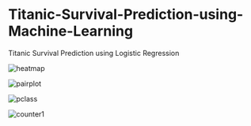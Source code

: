 # Titanic-Survival-Prediction-using-Machine-Learning
Titanic Survival Prediction using Logistic Regression 






![heatmap](https://user-images.githubusercontent.com/78251168/222126486-2f560dbf-ee40-4663-a55c-aedd982ec06c.png)



![pairplot](https://user-images.githubusercontent.com/78251168/222126499-7e455d9b-37db-48f7-b516-d06003903873.png)



![pclass](https://user-images.githubusercontent.com/78251168/222126523-e178a93b-03b0-45d8-bf4d-dd240885681b.png)



![counter1](https://user-images.githubusercontent.com/78251168/222126539-cafde37f-4a5f-4761-960a-6f3c52b038e7.png)
